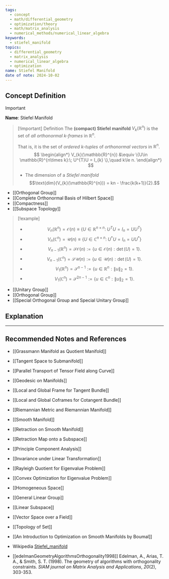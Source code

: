 ```yaml
---
tags:
  - concept
  - math/differential_geometry
  - optimization/theory
  - math/matrix_analysis
  - numerical_methods/numerical_linear_algebra
keywords:
  - stiefel_manifold
topics:
  - differential_geometry
  - matrix_analysis
  - numerical_linear_algebra
  - optimization
name: Stiefel Manifold
date of note: 2024-10-02
---
```


## Concept Definition

>[!important]
>**Name**: Stiefel Manifold

>[!important] Definition
>The **(compact) Stiefel manifold** $V_{k}(\mathbb{R}^{n})$ is the set of *all orthonormal $k$-frames* in $\mathbb{R}^n$. 
>
>That is, it is the set of *ordered $k$-tuples* of *orthonormal vectors* in $\mathbb{R}^n$.  
>$$
> \begin{align*}
> V_{k}(\mathbb{R}^{n}) &\equiv \{U\in \mathbb{R}^{n\times k}:\;  U^{T}U =  I_{k} \},\quad k\le n.
> \end{align*}
>$$ 
>- The dimension of a *Stiefel manifold* $$\text{dim}(V_{k}(\mathbb{R}^{n})) = kn - \frac{k(k+1)}{2}.$$

- [[Orthogonal Group]]
- [[Complete Orthonormal Basis of Hilbert Space]]
- [[Compactness]]
- [[Subspace Topology]]


>[!example]
>- $$V_{n}(\mathbb{R}^{n}) = \mathcal{O}(n) \equiv \{U\in \mathbb{R}^{n\times n}:\;  U^{T}U =  I_{n} = UU^{T} \}$$ 
>- $$V_{n}(\mathbb{C}^{n}) = \mathcal{U}(n) \equiv \{U\in \mathbb{C}^{n\times n}:\;  U^{*}U =  I_{n} = UU^{*} \}$$ 
>- $$V_{n-1}(\mathbb{R}^{n}) = \mathcal{SO}(n) := \{ u\in \mathcal{O}(n): \det(U) = 1  \}.$$
>- $$V_{n-1}(\mathbb{C}^{n}) = \mathcal{SU}(n) := \{ u\in \mathcal{U}(n) : \det(U) = 1   \}.$$
>- $$V_{1}(\mathbb{R}^{n}) = \mathcal{S}^{n-1} := \{ u\in \mathbb{R}^{n}: \lVert u \rVert_{2} = 1  \}.$$
>- $$V_{1}(\mathbb{C}^{n}) = \mathcal{S}^{2n-1} := \{ u\in \mathbb{C}^{n}: \lVert u \rVert_{2} = 1  \}.$$

- [[Unitary Group]]
- [[Orthogonal Group]]
- [[Special Orthogonal Group and Special Unitary Group]]


## Explanation





-----------
##  Recommended Notes and References


- [[Grassmann Manifold as Quotient Manifold]]

- [[Tangent Space to Submanifold]]
- [[Parallel Transport of Tensor Field along Curve]]
- [[Geodesic on Manifolds]]

- [[Local and Global Frame for Tangent Bundle]]
- [[Local and Global Coframes for Cotangent Bundle]]
- [[Riemannian Metric and Riemannian Manifold]]
- [[Smooth Manifold]]

- [[Retraction on Smooth Manifold]]
- [[Retraction Map onto a Subspace]]

- [[Principle Component Analysis]]
- [[Invariance under Linear Transformation]]
- [[Rayleigh Quotient for Eigenvalue Problem]]
- [[Convex Optimization for Eigenvalue Problem]]


- [[Homogeneous Space]]

- [[General Linear Group]]

- [[Linear Subspace]]
- [[Vector Space over a Field]]
- [[Topology of Set]]


- [[An Introduction to Optimization on Smooth Manifolds by Boumal]]
- Wikipedia [Stiefel_manifold](https://en.wikipedia.org/wiki/Stiefel_manifold)
- [[edelmanGeometryAlgorithmsOrthogonality1998]] Edelman, A., Arias, T. A., & Smith, S. T. (1998). The geometry of algorithms with orthogonality constraints. _SIAM journal on Matrix Analysis and Applications_, _20_(2), 303-353.
